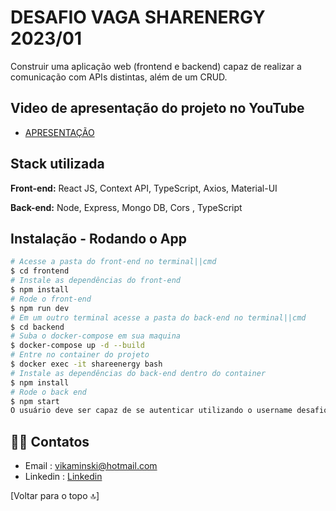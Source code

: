 # DESAFIO VAGA SHARENERGY 2023/01


Construir uma aplicação web (frontend e backend) capaz de realizar a comunicação com APIs distintas, além de um CRUD.

## Video de apresentação do projeto no YouTube

- [APRESENTAÇÃO](https://www.youtube.com/watch?v=X_Lm9xv1Zhc) <img width='10' src='https://emojipedia-us.s3.amazonaws.com/content/2020/04/05/yt.png' />

## Stack utilizada

**Front-end:** React JS, Context API, TypeScript, Axios, Material-UI

**Back-end:** Node, Express, Mongo DB, Cors , TypeScript


## Instalação - Rodando o App

```bash
# Acesse a pasta do front-end no terminal||cmd
$ cd frontend
# Instale as dependências do front-end
$ npm install 
# Rode o front-end
$ npm run dev
# Em um outro terminal acesse a pasta do back-end no terminal||cmd
$ cd backend
# Suba o docker-compose em sua maquina
$ docker-compose up -d --build
# Entre no container do projeto
$ docker exec -it shareenergy bash
# Instale as dependências do back-end dentro do container
$ npm install 
# Rode o back end
$ npm start
O usuário deve ser capaz de se autenticar utilizando o username desafiosharenergy e password sh@r3n3rgy
```

## 🧑‍💻 Contatos

- Email : vikaminski@hotmail.com
- Linkedin :  [Linkedin](https://www.linkedin.com/in/vinicius-kaminski-63102b209/)

[Voltar para o topo 🔝]
